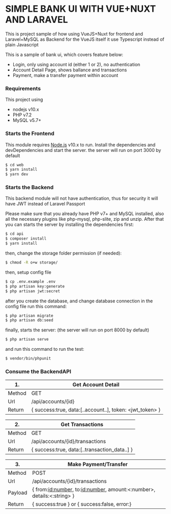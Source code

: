 # SIMPLE BANK UI WITH VUE+NUXT AND LARAVEL

This is project sample of how using VueJS+Nuxt for frontend and Laravel+MySQL as Backend
for the VueJS itself it use Typescript instead of plain Javascript

This is a sample of bank ui, which covers feature below:

- Login, only using account id (either 1 or 2), no authentication
- Account Detail Page, shows ballance and transactions
- Payment, make a transfer payment within account

### Requirements

This project using

- nodejs v10.x
- PHP v7.2
- MySQL v5.7+

### Starts the Frontend

This module requires [Node.js](https://nodejs.org/) v10.x to run.
Install the dependencies and devDependencies and start the server.
the server will run on port 3000 by default

```sh
$ cd web
$ yarn install
$ yarn dev
```

### Starts the Backend

This backend module will not have authentication,
thus for security it will have JWT instead of Laravel Passport

Please make sure that you already have PHP v7+ and MySQL installed,
also all the necessary plugins like php-mysql, php-slite, zip and unzip.
After that you can starts the server by installing the dependencies first:

```sh
$ cd api
$ composer install
$ yarn install
```

then, change the storage folder permission (if needed):

```sh
$ chmod -R o+w storage/
```

then, setup config file

```sh
$ cp .env.example .env
$ php artisan key:generate
$ php artisan jwt:secret
```

after you create the database, and change database connection in the config file
run this command:

```sh
$ php artisan migrate
$ php artisan db:seed
```

finally, starts the server:
(the server will run on port 8000 by default)

```sh
$ php artisan serve
```

and run this command to run the test:

```sh
$ vendor/bin/phpunit
```

### Consume the BackendAPI

| 1.     | Get Account Detail                                       |
| ------ | -------------------------------------------------------- |
| Method | GET                                                      |
| Url    | /api/accounts/{id}                                       |
| Return | { success:true, data:[..account..], token: <jwt_token> } |

| 2.     | Get Transactions                              |
| ------ | --------------------------------------------- |
| Method | GET                                           |
| Url    | /api/accounts/{id}/transactions               |
| Return | { success:true, data:[..transaction_data..] } |

| 3.      | Make Payment/Transfer                                                     |
| ------- | ------------------------------------------------------------------------- |
| Method  | POST                                                                      |
| Url     | /api/accounts/{id}/transactions                                           |
| Payload | { from:<id:number>, to:<id:number>, amount:<:number>, details:<:string> } |
| Return  | { success:true } or { success:false, error:<message>}                     |
